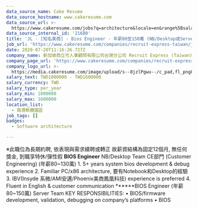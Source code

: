 ```yaml
---
data_source_name: Cake Resume
data_source_hostname: www.cakeresume.com
data_source_url: >-
  https://www.cakeresume.com/jobs?q=architecture&locale=en&range%5Bsalary_range%5D%5Bmin%5D=1000000&page=4
data_source_internal_id: '21680'
title: 'JL - [知名美商] - Bios Engineer - 年薪80至150萬 (NB/Desktop或Server Team)'
job_url: 'https://www.cakeresume.com/companies/recruit-express-taiwan/jobs/3d5a60'
date: 2020-07-20T11:16:26.727Z
company_name: 新加坡商立可人事顧問有限公司台灣分公司 Recruit Express (Taiwan)
company_page_url: 'https://www.cakeresume.com/companies/recruit-express-taiwan'
company_logo_url: >-
  https://media.cakeresume.com/image/upload/s--8jzlPgwu--/c_pad,fl_png8,h_200,w_200/v1566176619/pxugexvfcc68sz5kf2sn.png
salary_text: TWD1000000 - TWD1600000
salary_currency: TWD
salary_type: per_year
salary_min: 1000000
salary_max: 1600000
location_list:
  - 南港軟體園區
job_tags: []
badges:
  - Software architecture

---
```


※此職位為長期約聘, 依表現與需求續聘或轉正 故薪資結構為固定12個月, 無任何獎金, 到職享特休/彈性假 ******BIOS Engineer****** NB/Desktop Team CE部門 (Customer Engineering) (年薪80~130萬) 1. 5+ years system bios development & debug experience 2. Familiar PC/x86 architecture, 要有Notebook和Desktop的經驗 3. IBV(Insyde 系微/AMI安邁/Phoenix美商鳳凰科技) experience is preferred 4. Fluent in English & customer communication ******BIOS Engineer (年薪80~150萬) Server Team KEY RESPONSIBILITIES: • BIOS/firmware development, validation, debugging on company’s platforms • BIOS